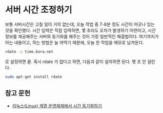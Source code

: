 # 서버 시간 조정하기

보통 서버시간은 고칠 일이 거의 없는데, 오늘 작업 중 7-8분 정도 시간이 어긋나 있는 것을 확인했다.
시간 입력은 직접 입력하면, 몇 초라도 오차가 발생하기 마련이고, 시간정보를 제공해주는 서버와 동기화를 해주는 것이 가장 일반적인 해결법이다.
여기까지가 아는 내용이고, 하는 방법은 늘 까먹기 때문에, 오늘 한 작업을 메모로 남겨둔다.

```bash
rdate -s time.bora.net
```

로 설정하면 끝. 혹시 rdate 가 없다고 하면, 다음과 같이 설치하면 된다. 몇 초 안 걸린다.

```bash
sudo apt-get install rdate
```

## 참고 문헌

* [리눅스(Linux) 계열 운영체제에서 시간 동기화하기](http://jhrun.tistory.com/158)
